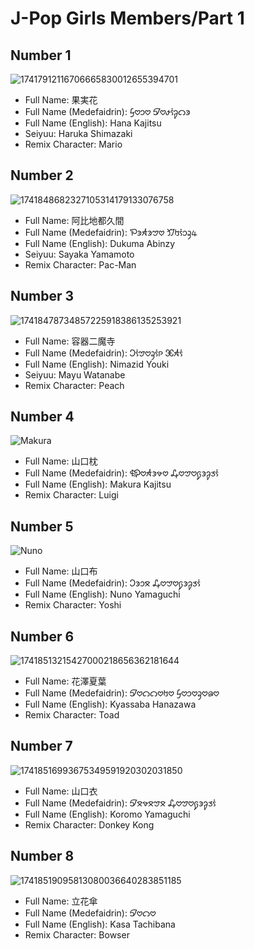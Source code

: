 # J-Pop Girls Members/Part 1
## Number 1
![17417912116706665830012655394701](https://github.com/user-attachments/assets/428c65de-5906-4bcb-8eb9-3bd43116d354)
* Full Name: 果実花
* Full Name (Medefaidrin): 𖹖𖹭𖹻𖹭 𖹌𖹭𖹮𖹫𖹨𖹡𖹲
* Full Name (English): Hana Kajitsu
* Seiyuu: Haruka Shimazaki
* Remix Character: Mario
## Number 2
![1741848682327105314179133076758](https://github.com/user-attachments/assets/322b40fe-9125-4c93-a548-88155648bcf6)
* Full Name: 阿比地都久間
* Full Name (Medefaidrin): 𖹙𖹲𖹬𖹲𖹠𖹭 𖹍𖹰𖹫𖹻𖹥𖹿
* Full Name (English): Dukuma Abinzy
* Seiyuu: Sayaka Yamamoto
* Remix Character: Pac-Man
## Number 3
![17418478734857225918386135253921](https://github.com/user-attachments/assets/3d3e73e2-4f59-48be-a2c7-d80cc3f7e725)
* Full Name: 容器二魔寺
* Full Name (Medefaidrin): 𖹛𖹫𖹠𖹭𖹥𖹫𖹹 𖹓𖹬𖹫
* Full Name (English): Nimazid Youki
* Seiyuu: Mayu Watanabe
* Remix Character: Peach
## Number 4
![Makura](https://images.deepai.org/art-image/ffb0a25a67794c0980952d6d8de57912/makura-kajitsu-purple-in-j-pop-girl-yellow-shorts-pin.jpg)
* Full Name: 山口枕
* Full Name (Medefaidrin): 𖹀𖹭𖹬𖹲𖹼𖹭 𖹟𖹭𖹠𖹭𖹩𖹲𖹨𖹱𖹫
* Full Name (English): Makura Kajitsu
* Remix Character: Luigi
## Number 5
![Nuno](https://images.deepai.org/art-image/f03f888b869c41eaa31462c5a7fc9038/nuno-yamaguchi-green-in-j-pop-girl-red-shorts-white-i.jpg)
* Full Name: 山口布
* Full Name (Medefaidrin): 𖹛𖹲𖹻𖹽 𖹟𖹭𖹠𖹭𖹩𖹲𖹨𖹱𖹫
* Full Name (English): Nuno Yamaguchi
* Remix Character: Yoshi
## Number 6
![17418513215427000218656362181644](https://github.com/user-attachments/assets/a99815fd-727f-4363-b0f2-7eb275dc67da)
* Full Name: 花澤夏葉
* Full Name (Medefaidrin): 𖹌𖹭𖹡𖹡𖹭𖹰𖹭 𖹖𖹭𖹻𖹭𖹥𖹭𖹣𖹭
* Full Name (English): Kyassaba Hanazawa
* Remix Character: Toad
## Number 7
![17418516993675349591920302031850](https://github.com/user-attachments/assets/757aa4f4-0416-4325-813f-ce7fcda20e56)
* Full Name: 山口衣
* Full Name (Medefaidrin): 𖹌𖹽𖹼𖹽𖹠𖹽 𖹟𖹭𖹠𖹭𖹩𖹲𖹨𖹱𖹫
* Full Name (English): Koromo Yamaguchi
* Remix Character: Donkey Kong
## Number 8
![17418519095813080036640283851185](https://github.com/user-attachments/assets/7b69d609-6f4c-4677-b160-1f7450a0f965)
* Full Name: 立花傘
* Full Name (Medefaidrin): 𖹌𖹭𖹡𖹭
* Full Name (English): Kasa Tachibana
* Remix Character: Bowser
